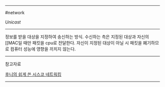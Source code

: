 
---

#network 

*Unicast*

___

정보를 받을 대상을 지정하여 송신하는 방식. 수신하는 측은 지정된 대상과 자신의 [[MAC일 때만 패킷을 cpu로 전달한다. 자신이 지정된 대상이 아닐 시 패킷을 폐기하므로 컴퓨터 성능에 영향을 끼치지 않는다.

---

참고자료

[후니의 쉽게 쓴 시스코 네트워킹](https://product.kyobobook.co.kr/detail/S000000562247)

---